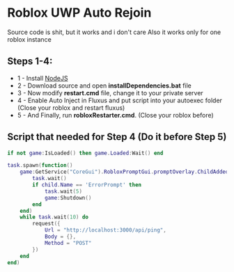 
# Roblox UWP Auto Rejoin

Source code is shit, but it works and i don't care
Also it works only for one roblox instance


## Steps 1-4:

- 1 - Install [NodeJS](https://nodejs.org/dist/v18.18.0/node-v18.18.0-x64.msi)
- 2 - Download source and open **installDependencies.bat** file
- 3 - Now modify **restart.cmd** file, change it to your private server 
- 4 - Enable Auto Inject in Fluxus and put script into your autoexec folder (Close your roblox and restart fluxus)
- 5 - And Finally, run **robloxRestarter.cmd**. (Close your roblox before)


## Script that needed for Step 4 (Do it before Step 5)

```lua
if not game:IsLoaded() then game.Loaded:Wait() end

task.spawn(function() 
    game:GetService("CoreGui").RobloxPromptGui.promptOverlay.ChildAdded:Connect(function(child)
        task.wait()
        if child.Name == 'ErrorPrompt' then
            task.wait(5)
            game:Shutdown()
        end
    end)
    while task.wait(10) do
        request({
            Url = "http://localhost:3000/api/ping",
            Body = {},
            Method = "POST"
        })
    end
end)
```

